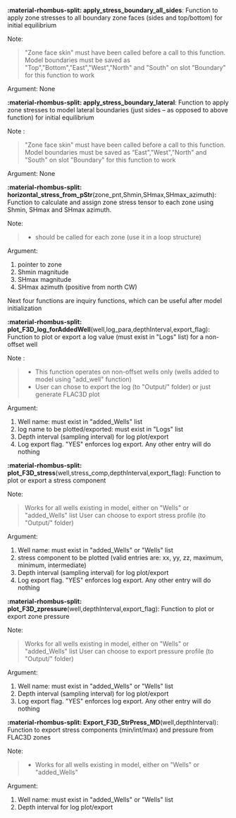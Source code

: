 **:material-rhombus-split: apply_stress_boundary_all_sides**: Function to apply zone stresses to all boundary zone faces (sides and 
top/bottom) for initial equilibrium 

Note: 
>"Zone face skin" must have been called before a call to this function. Model boundaries must be saved 
as "Top","Bottom","East","West","North" and "South" on slot "Boundary" for this function to work    

Argument: None 


**:material-rhombus-split: apply_stress_boundary_lateral**: Function to apply zone stresses to model lateral boundaries (just sides – 
as opposed to above function) for initial equilibrium  

Note :
>"Zone face skin" must have been called before a call to this function. Model boundaries must be saved 
as “East","West","North" and "South" on slot "Boundary" for this function to work 

Argument: None 

**:material-rhombus-split: horizontal_stress_from_pStr**(zone_pnt,Shmin,SHmax,SHmax_azimuth): Function to calculate and assign 
zone stress tensor to each zone using Shmin, SHmax and SHmax azimuth.  

Note: 
> - should be called for each zone (use it in a loop structure) 

 Argument:

1.  pointer to zone 
2.  Shmin magnitude 
3. SHmax magnitude 
4. SHmax azimuth (positive from north CW) 

Next four functions are inquiry functions, which can be useful after model initialization 

**:material-rhombus-split: plot_F3D_log_forAddedWell**(well,log_para,depthInterval,export_flag): Function to plot or export a log 
value (must exist in "Logs" list) for a non-offset well

Note : 
> - This function operates on non-offset wells only (wells added to model using "add_well" function) 
> - User can chose to export the log (to "Output/" folder) or just generate FLAC3D plot 

 Argument:

1. Well name: must exist in "added_Wells" list 
2. log name to be plotted/exported: must exist in "Logs" list 
3. Depth interval (sampling interval) for log plot/export 
4. Log export flag. "YES" enforces log export. Any other entry will do nothing 



**:material-rhombus-split: plot_F3D_stress**(well,stress_comp,depthInterval,export_flag): Function to plot or export a stress 
component 

Note: 
>Works for all wells existing in model, either on "Wells" or "added_Wells" list 
User can choose to export stress profile (to "Output/" folder) 

Argument: 

1. Well name: must exist in "added_Wells" or "Wells" list 
2. stress component to be plotted (valid entries are: xx, yy, zz, maximum, minimum, intermediate) 
3. Depth interval (sampling interval) for log plot/export 
4. Log export flag. "YES" enforces log export. Any other entry will do nothing 

**:material-rhombus-split: plot_F3D_zpressure**(well,depthInterval,export_flag): Function to plot or export zone pressure 

Note: 
>Works for all wells existing in model, either on "Wells" or "added_Wells" list 
User can choose to export pressure profile (to "Output/" folder) 

Argument: 
1. Well name: must exist in "added_Wells" or "Wells" list 
2. Depth interval (sampling interval) for log plot/export 
3. Log export flag. "YES" enforces log export. Any other entry will do nothing 

**:material-rhombus-split: Export_F3D_StrPress_MD**(well,depthInterval): Function to export stress components (min/int/max) and 
pressure from FLAC3D zones 

Note: 
 > - Works for all wells existing in model, either on "Wells" or "added_Wells"  

Argument:

1. Well name: must exist in "added_Wells" or "Wells" list 
2. Depth interval for log plot/export 
